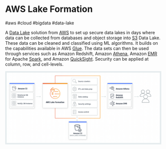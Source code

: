 # AWS Lake Formation
#aws #cloud #bigdata #data-lake

A [Data Lake](Software%20Engineering/Datastores/Big%20Data/Data%20Lakes.md) solution from [AWS](Cloud%20Computing/AWS/AWS.md) to set up secure data lakes in days where data can be collected from databases and object storage into [S3](Cloud%20Computing/AWS/Storage/S3.md) Data Lake. These data can be cleaned and classified using ML algorithms. It builds on the capabilities available in AWS [Glue](Cloud%20Computing/AWS/Databases/Glue.md). The data sets can then be used through services such as Amazon Redshift, Amazon [Athena](Cloud%20Computing/AWS/Databases/Athena.md), Amazon [EMR](Cloud%20Computing/AWS/Databases/EMR.md) for Apache [Spark](Spark), and Amazon [QuickSight](QuickSight). Security can be applied at column, row, and cell-levels.

![](Attachments/Pasted%20image%2020230325004123.png)